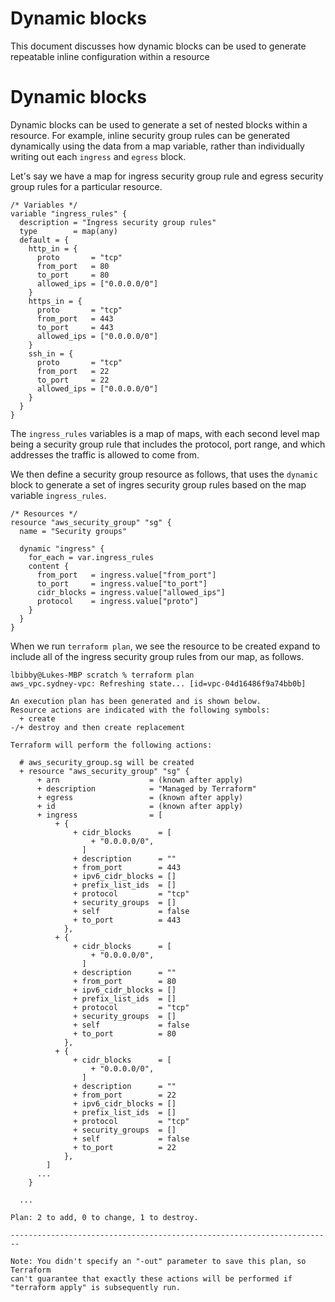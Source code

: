 # Dynamic blocks
This document discusses how dynamic blocks can be used to generate repeatable inline configuration within a resource

# Dynamic blocks
Dynamic blocks can be used to generate a set of nested blocks within a resource. For example, inline security group rules can be generated dynamically using the data from a map variable, rather than individually writing out each ```ingress``` and ```egress``` block. 

Let's say we have a map for ingress security group rule and egress security group rules for a particular resource.

```
/* Variables */
variable "ingress_rules" {
  description = "Ingress security group rules"
  type        = map(any)
  default = {
    http_in = {
      proto       = "tcp"
      from_port   = 80
      to_port     = 80
      allowed_ips = ["0.0.0.0/0"]
    }
    https_in = {
      proto       = "tcp"
      from_port   = 443
      to_port     = 443
      allowed_ips = ["0.0.0.0/0"]
    }
    ssh_in = {
      proto       = "tcp"
      from_port   = 22
      to_port     = 22
      allowed_ips = ["0.0.0.0/0"]
    }
  }
}
```
The ```ingress_rules``` variables is a map of maps, with each second level map being a security group rule that includes the protocol, port range, and which addresses the traffic is allowed to come from.

We then define a security group resource as follows, that uses the ```dynamic``` block to generate a set of ingres security group rules based on the map variable ```ingress_rules```.

```
/* Resources */
resource "aws_security_group" "sg" {
  name = "Security groups"

  dynamic "ingress" {
    for_each = var.ingress_rules
    content {
      from_port   = ingress.value["from_port"]
      to_port     = ingress.value["to_port"]
      cidr_blocks = ingress.value["allowed_ips"]
      protocol    = ingress.value["proto"]
    }
  }
}
```

When we run ```terraform plan```, we see the resource to be created expand to include all of the ingress security group rules from our map, as follows.

```
lbibby@Lukes-MBP scratch % terraform plan
aws_vpc.sydney-vpc: Refreshing state... [id=vpc-04d16486f9a74bb0b]

An execution plan has been generated and is shown below.
Resource actions are indicated with the following symbols:
  + create
-/+ destroy and then create replacement

Terraform will perform the following actions:

  # aws_security_group.sg will be created
  + resource "aws_security_group" "sg" {
      + arn                    = (known after apply)
      + description            = "Managed by Terraform"
      + egress                 = (known after apply)
      + id                     = (known after apply)
      + ingress                = [
          + {
              + cidr_blocks      = [
                  + "0.0.0.0/0",
                ]
              + description      = ""
              + from_port        = 443
              + ipv6_cidr_blocks = []
              + prefix_list_ids  = []
              + protocol         = "tcp"
              + security_groups  = []
              + self             = false
              + to_port          = 443
            },
          + {
              + cidr_blocks      = [
                  + "0.0.0.0/0",
                ]
              + description      = ""
              + from_port        = 80
              + ipv6_cidr_blocks = []
              + prefix_list_ids  = []
              + protocol         = "tcp"
              + security_groups  = []
              + self             = false
              + to_port          = 80
            },
          + {
              + cidr_blocks      = [
                  + "0.0.0.0/0",
                ]
              + description      = ""
              + from_port        = 22
              + ipv6_cidr_blocks = []
              + prefix_list_ids  = []
              + protocol         = "tcp"
              + security_groups  = []
              + self             = false
              + to_port          = 22
            },
        ]
      ...
    }

  ...

Plan: 2 to add, 0 to change, 1 to destroy.

------------------------------------------------------------------------

Note: You didn't specify an "-out" parameter to save this plan, so Terraform
can't guarantee that exactly these actions will be performed if
"terraform apply" is subsequently run.

```
